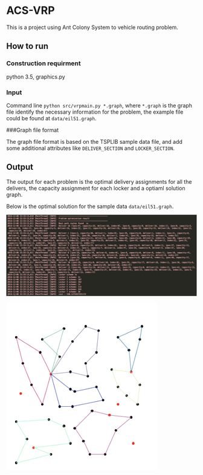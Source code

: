 # ACS-VRP
This is a project using Ant Colony System to vehicle routing problem.

## How to run

### Construction requirment

python 3.5, graphics.py

### Input

Command line `python src/vrpmain.py *.graph`, where `*.graph` is the graph file identify the necessary information for the problem, the example file could be found at `data/eil51.graph`.

###Graph file format

The graph file format is based on the TSPLIB sample data file, and add some additional attributes like `DELIVER_SECTION` and `LOCKER_SECTION`.

## Output
The output for each problem is the optimal delivery assignments for all the delivers, the capacity assignment for each locker and a optiaml solution graph. 

Below is the optimal solution for the sample data `data/eil51.graph`.

![sample](/resources/optimal_sample.png)

<img src="/resources/optimal_graph.png" width="400"/>

